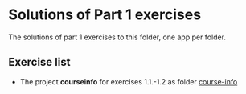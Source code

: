 # Solutions of Part 1 exercises

The solutions of part 1 exercises to this folder, one app per folder.

## Exercise list

- The project **courseinfo** for exercises 1.1.-1.2 as folder [course-info](./course-info/)

